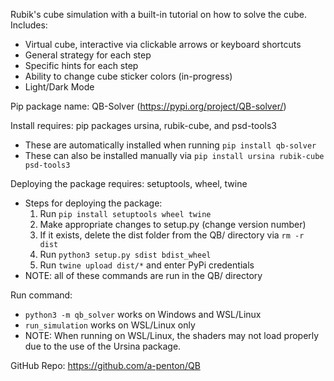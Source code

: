 Rubik's cube simulation with a built-in tutorial on how to solve the cube.
Includes:
 - Virtual cube, interactive via clickable arrows or keyboard shortcuts
 - General strategy for each step
 - Specific hints for each step
 - Ability to change cube sticker colors (in-progress)
 - Light/Dark Mode

Pip package name: QB-Solver (https://pypi.org/project/QB-solver/)

Install requires: pip packages ursina, rubik-cube, and psd-tools3
 - These are automatically installed when running `pip install qb-solver`
 - These can also be installed manually via `pip install ursina rubik-cube psd-tools3`

Deploying the package requires: setuptools, wheel, twine
 - Steps for deploying the package:
   1. Run `pip install setuptools wheel twine`
   2. Make appropriate changes to setup.py (change version number)
   3. If it exists, delete the dist folder from the QB/ directory via `rm -r dist`
   4. Run `python3 setup.py sdist bdist_wheel`
   5. Run `twine upload dist/*` and enter PyPi credentials
 - NOTE: all of these commands are run in the QB/ directory

Run command:
 - `python3 -m qb_solver` works on Windows and WSL/Linux
 - `run_simulation` works on WSL/Linux only
 - NOTE: When running on WSL/Linux, the shaders may not load properly due to the use of the Ursina package.

GitHub Repo: https://github.com/a-penton/QB
